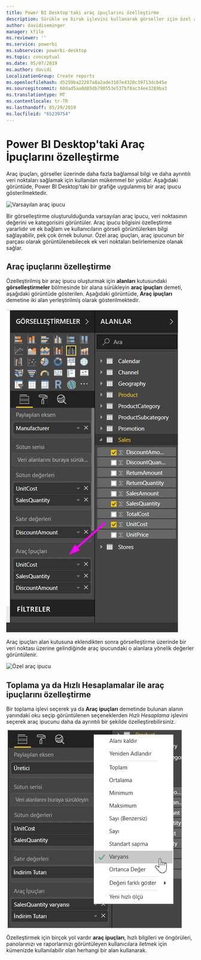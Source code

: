 ```yaml
---
title: Power BI Desktop'taki araç ipuçlarını özelleştirme
description: Sürükle ve bırak işlevini kullanarak görseller için özel araç ipuçları oluşturma
author: davidiseminger
manager: kfile
ms.reviewer: ''
ms.service: powerbi
ms.subservice: powerbi-desktop
ms.topic: conceptual
ms.date: 05/07/2019
ms.author: davidi
LocalizationGroup: Create reports
ms.openlocfilehash: d5259ba22287a8a2ade3107e4320c39713dcb45e
ms.sourcegitcommit: 60dad5aa0d85db790553e537bf8ac34ee3289ba3
ms.translationtype: MT
ms.contentlocale: tr-TR
ms.lasthandoff: 05/29/2019
ms.locfileid: "65239754"
---
```

# <a name="customizing-tooltips-in-power-bi-desktop"></a>Power BI Desktop'taki Araç İpuçlarını özelleştirme
Araç ipuçları, görseller üzerinde daha fazla bağlamsal bilgi ve daha ayrıntılı veri noktaları sağlamak için kullanılan mükemmel bir yoldur. Aşağıdaki görüntüde, Power BI Desktop'taki bir grafiğe uygulanmış bir araç ipucu gösterilmektedir.

![Varsayılan araç ipucu](media/desktop-custom-tooltips/custom-tooltips-1.png)

Bir görselleştirme oluşturulduğunda varsayılan araç ipucu, veri noktasının değerini ve kategorisini görüntüler. Araç ipucu bilgisini özelleştirme yararlıdır ve ek bağlam ve kullanıcıların görseli görüntülerken bilgi sağlayabilir, pek çok örnek bulunur. Özel araç ipuçları, araç ipucunun bir parçası olarak görüntülenebilecek ek veri noktaları belirlemenize olanak sağlar.

## <a name="how-to-customize-tooltips"></a>Araç ipuçlarını özelleştirme
Özelleştirilmiş bir araç ipucu oluşturmak için **alanları** kutusundaki **görselleştirmeler** bölmesinde bir alana sürükleyin **araç ipuçları** demeti, aşağıdaki görüntüde gösterilen. Aşağıdaki görüntüde, **Araç ipuçları** demetine iki alan yerleştirilmiş olarak gösterilmektedir.

![Araç ipucu alanları ekleme](media/desktop-custom-tooltips/custom-tooltips-2.png)

Araç ipuçları alan kutusuna eklendikten sonra görselleştirme üzerinde bir veri noktası üzerine gelindiğinde araç ipucundaki o alanlara yönelik değerler görüntülenir.

![Özel araç ipucu](media/desktop-custom-tooltips/custom-tooltips-3.png)

## <a name="customizing-tooltips-with-aggregation-or-quick-calcs"></a>Toplama ya da Hızlı Hesaplamalar ile araç ipuçlarını özelleştirme
Bir toplama işlevi seçerek ya da **Araç ipuçları** demetinde bulunan alanın yanındaki oku seçip görüntülenen seçeneklerden *Hızlı Hesaplama* işlevini seçerek araç ipucunu daha da ayrıntılı bir şekilde özelleştirebilirsiniz.

![Hızlı Hesaplama ile Araç İpucu](media/desktop-custom-tooltips/custom-tooltips-4.png)

Özelleştirmek için birçok yol vardır **araç ipuçları**, hızlı bilgileri ve öngörüleri, panolarınızı ve raporlarınızı görüntüleyen kullanıcılara iletmek için kümenizde kullanılabilir olan herhangi bir alan kullanarak.

